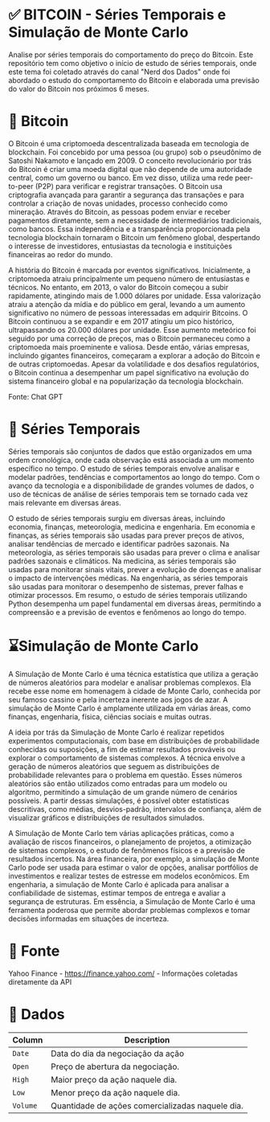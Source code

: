 # ✅ BITCOIN - Séries Temporais e Simulação de Monte Carlo

Analise por séries temporais do comportamento do preço do Bitcoin. Este repositório tem como objetivo o início de estudo de séries temporais, onde este tema foi coletado através do canal "Nerd dos Dados" onde foi abordado o estudo do comportamento do Bitcoin e elaborada uma previsão do valor do Bitcoin nos próximos 6 meses.

# 📖 Bitcoin

O Bitcoin é uma criptomoeda descentralizada baseada em tecnologia de blockchain. Foi concebido por uma pessoa (ou grupo) sob o pseudônimo de Satoshi Nakamoto e lançado em 2009. O conceito revolucionário por trás do Bitcoin é criar uma moeda digital que não depende de uma autoridade central, como um governo ou banco. Em vez disso, utiliza uma rede peer-to-peer (P2P) para verificar e registrar transações. O Bitcoin usa criptografia avançada para garantir a segurança das transações e para controlar a criação de novas unidades, processo conhecido como mineração. Através do Bitcoin, as pessoas podem enviar e receber pagamentos diretamente, sem a necessidade de intermediários tradicionais, como bancos. Essa independência e a transparência proporcionada pela tecnologia blockchain tornaram o Bitcoin um fenômeno global, despertando o interesse de investidores, entusiastas da tecnologia e instituições financeiras ao redor do mundo.

A história do Bitcoin é marcada por eventos significativos. Inicialmente, a criptomoeda atraiu principalmente um pequeno número de entusiastas e técnicos. No entanto, em 2013, o valor do Bitcoin começou a subir rapidamente, atingindo mais de 1.000 dólares por unidade. Essa valorização atraiu a atenção da mídia e do público em geral, levando a um aumento significativo no número de pessoas interessadas em adquirir Bitcoins. O Bitcoin continuou a se expandir e em 2017 atingiu um pico histórico, ultrapassando os 20.000 dólares por unidade. Esse aumento meteórico foi seguido por uma correção de preços, mas o Bitcoin permaneceu como a criptomoeda mais proeminente e valiosa. Desde então, várias empresas, incluindo gigantes financeiros, começaram a explorar a adoção do Bitcoin e de outras criptomoedas. Apesar da volatilidade e dos desafios regulatórios, o Bitcoin continua a desempenhar um papel significativo na evolução do sistema financeiro global e na popularização da tecnologia blockchain.

Fonte: Chat GPT

# 📖 Séries Temporais

Séries temporais são conjuntos de dados que estão organizados em uma ordem cronológica, onde cada observação está associada a um momento específico no tempo. O estudo de séries temporais envolve analisar e modelar padrões, tendências e comportamentos ao longo do tempo. Com o avanço da tecnologia e a disponibilidade de grandes volumes de dados, o uso de técnicas de análise de séries temporais tem se tornado cada vez mais relevante em diversas áreas.

O estudo de séries temporais surgiu em diversas áreas, incluindo economia, finanças, meteorologia, medicina e engenharia. Em economia e finanças, as séries temporais são usadas para prever preços de ativos, analisar tendências de mercado e identificar padrões sazonais. Na meteorologia, as séries temporais são usadas para prever o clima e analisar padrões sazonais e climáticos. Na medicina, as séries temporais são usadas para monitorar sinais vitais, prever a evolução de doenças e analisar o impacto de intervenções médicas. Na engenharia, as séries temporais são usadas para monitorar o desempenho de sistemas, prever falhas e otimizar processos. Em resumo, o estudo de séries temporais utilizando Python desempenha um papel fundamental em diversas áreas, permitindo a compreensão e a previsão de eventos e fenômenos ao longo do tempo.

# ⌛️Simulação de Monte Carlo

A Simulação de Monte Carlo é uma técnica estatística que utiliza a geração de números aleatórios para modelar e analisar problemas complexos. Ela recebe esse nome em homenagem à cidade de Monte Carlo, conhecida por seu famoso cassino e pela incerteza inerente aos jogos de azar. A simulação de Monte Carlo é amplamente utilizada em várias áreas, como finanças, engenharia, física, ciências sociais e muitas outras.

A ideia por trás da Simulação de Monte Carlo é realizar repetidos experimentos computacionais, com base em distribuições de probabilidade conhecidas ou suposições, a fim de estimar resultados prováveis ou explorar o comportamento de sistemas complexos. A técnica envolve a geração de números aleatórios que seguem as distribuições de probabilidade relevantes para o problema em questão. Esses números aleatórios são então utilizados como entradas para um modelo ou algoritmo, permitindo a simulação de um grande número de cenários possíveis. A partir dessas simulações, é possível obter estatísticas descritivas, como médias, desvios-padrão, intervalos de confiança, além de visualizar gráficos e distribuições de resultados simulados.

A Simulação de Monte Carlo tem várias aplicações práticas, como a avaliação de riscos financeiros, o planejamento de projetos, a otimização de sistemas complexos, o estudo de fenômenos físicos e a previsão de resultados incertos. Na área financeira, por exemplo, a simulação de Monte Carlo pode ser usada para estimar o valor de opções, analisar portfólios de investimentos e realizar testes de estresse em modelos econômicos. Em engenharia, a simulação de Monte Carlo é aplicada para analisar a confiabilidade de sistemas, estimar tempos de entrega e avaliar a segurança de estruturas. Em essência, a Simulação de Monte Carlo é uma ferramenta poderosa que permite abordar problemas complexos e tomar decisões informadas em situações de incerteza.

# 💪 Fonte

Yahoo Finance - https://finance.yahoo.com/ - Informações coletadas diretamente da API

# 💾 Dados

| Column     | Description              |
|------------|--------------------------|
| `Date` | Data do dia da negociação da ação |
| `Open` | Preço de abertura da negociação. |
| `High` | Maior preço da ação naquele dia. |
| `Low` | Menor preço da ação naquele dia. |
| `Volume` | Quantidade de ações comercializadas naquele dia. |
